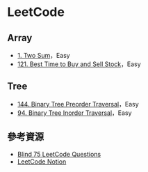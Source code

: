 # LeetCode

## Array
+ [1. Two Sum](https://github.com/lee1221ee/LeetCode/blob/main/1.%20Two%20Sum.md)，Easy
+ [121. Best Time to Buy and Sell Stock](https://github.com/lee1221ee/LeetCode/blob/main/121.%20Best%20Time%20to%20Buy%20and%20Sell%20Stock.md)，Easy

## Tree
+ [144. Binary Tree Preorder Traversal](https://github.com/lee1221ee/LeetCode/blob/main/144.%20Binary%20Tree%20Preorder%20Traversal.md)，Easy
+ [94. Binary Tree Inorder Traversal](https://github.com/lee1221ee/LeetCode/blob/main/94.%20Binary%20Tree%20Inorder%20Traversal.md)，Easy

## 參考資源
+ [Blind 75 LeetCode Questions](https://leetcode.com/discuss/general-discussion/460599/blind-75-leetcode-questions)
+ [LeetCode Notion](https://mmmwhy.notion.site/mmmwhy/9defb52cde6f497abe2a8433ca344e66?v=dca562b492764428985b0c3bcdb2332e)
